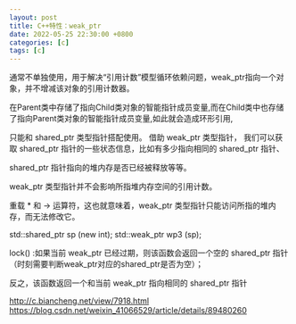 ```yaml
---
layout: post
title: C++特性：weak_ptr 
date: 2022-05-25 22:30:00 +0800
categories: [c]
tags: [c]
---
```

通常不单独使用，用于解决“引用计数”模型循环依赖问题，weak_ptr指向一个对象，并不增减该对象的引用计数器。

在Parent类中存储了指向Child类对象的智能指针成员变量,而在Child类中也存储了指向Parent类对象的智能指针成员变量,如此就会造成环形引用,

只能和 shared_ptr 类型指针搭配使用。
借助 weak_ptr 类型指针， 我们可以获取 shared_ptr 指针的一些状态信息，比如有多少指向相同的 shared_ptr 指针、

shared_ptr 指针指向的堆内存是否已经被释放等等。

weak_ptr 类型指针并不会影响所指堆内存空间的引用计数。

重载 * 和 -> 运算符，这也就意味着，weak_ptr 类型指针只能访问所指的堆内存，而无法修改它。


std::shared_ptr<int> sp (new int);
std::weak_ptr<int> wp3 (sp);

lock()	:如果当前 weak_ptr 已经过期，则该函数会返回一个空的 shared_ptr 指针（时刻需要判断weak_ptr对应的shared_ptr是否为空）；

反之，该函数返回一个和当前 weak_ptr 指向相同的 shared_ptr 指针

http://c.biancheng.net/view/7918.html
https://blog.csdn.net/weixin_41066529/article/details/89480260